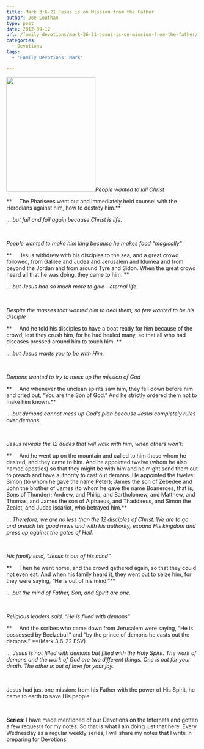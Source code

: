 ```yaml
---
title: Mark 3:6-21 Jesus is on Mission from the Father
author: Joe Louthan
type: post
date: 2012-09-12
url: /family_devotions/mark-36-21-jesus-is-on-mission-from-the-father/
categories:
  - Devotions
tags:
  - 'Family Devotions: Mark'

---
```

_[<img class="alignright size-medium wp-image-590" title="man_christ" alt="" src="https://i0.wp.com/theologic.us/wp-content/uploads/2012/09/man_christ.jpg?resize=233%2C300" width="233" height="300" srcset="https://i0.wp.com/theologic.us/wp-content/uploads/2012/09/man_christ.jpg?resize=233%2C300 233w, https://i0.wp.com/theologic.us/wp-content/uploads/2012/09/man_christ.jpg?w=403 403w" sizes="(max-width: 233px) 100vw, 233px" data-recalc-dims="1" />][1]People wanted to kill Christ_

**     The Pharisees went out and immediately held counsel with the Herodians against him, how to destroy him.**

_&#8230; but fail and fail again because Christ is life._

&nbsp;

_People wanted to make him king because he makes food &#8220;magically&#8221;_

**     Jesus withdrew with his disciples to the sea, and a great crowd followed, from Galilee and Judea and Jerusalem and Idumea and from beyond the Jordan and from around Tyre and Sidon. When the great crowd heard all that he was doing, they came to him. **

_&#8230; but Jesus had so much more to give—eternal life._

&nbsp;

_Despite the masses that wanted him to heal them, so few wanted to be his disciple_

**     And he told his disciples to have a boat ready for him because of the crowd, lest they crush him, for he had healed many, so that all who had diseases pressed around him to touch him. **

_&#8230; but Jesus wants you to be with Him._

&nbsp;

_Demons wanted to try to mess up the mission of God_

**     And whenever the unclean spirits saw him, they fell down before him and cried out, “You are the Son of God.” And he strictly ordered them not to make him known.**

_&#8230; but demons cannot mess up God&#8217;s plan because Jesus completely rules over demons._

&nbsp;

_Jesus reveals the 12 dudes that will walk with him, when others won&#8217;t:_

**     And he went up on the mountain and called to him those whom he desired, and they came to him. And he appointed twelve (whom he also named apostles) so that they might be with him and he might send them out to preach and have authority to cast out demons. He appointed the twelve: Simon (to whom he gave the name Peter); James the son of Zebedee and John the brother of James (to whom he gave the name Boanerges, that is, Sons of Thunder); Andrew, and Philip, and Bartholomew, and Matthew, and Thomas, and James the son of Alphaeus, and Thaddaeus, and Simon the Zealot, and Judas Iscariot, who betrayed him.**

&#8230; _Therefore, we are no less than the 12 disciples of Christ. We are to go and preach his good news and with his authority, expand His kingdom and press up against the gates of Hell._

&nbsp;

_His family said, &#8220;Jesus is out of his mind&#8221;_

**     Then he went home, and the crowd gathered again, so that they could not even eat. And when his family heard it, they went out to seize him, for they were saying, “He is out of his mind.”**

_&#8230; but the mind of Father, Son, and Spirit are one._

&nbsp;

_Religious leaders said, &#8220;He is filled with demons&#8221;_

**     And the scribes who came down from Jerusalem were saying, “He is possessed by Beelzebul,” and “by the prince of demons he casts out the demons.” **(Mark 3:6-22 ESV)

_&#8230; Jesus is not filled with demons but filled with the Holy Spirit. The work of demons and the work of God are two different things. One is out for your death. The other is out of love for your joy._

&nbsp;

Jesus had just one mission: from his Father with the power of His Spirit, he came to earth to save His people.

&nbsp;

**Series**: I have made mentioned of our Devotions on the Internets and gotten a few requests for my notes. So that is what I am doing just that here. Every Wednesday as a regular weekly series, I will share my notes that I write in preparing for Devotions.

 [1]: https://i0.wp.com/theologic.us/wp-content/uploads/2012/09/man_christ.jpg